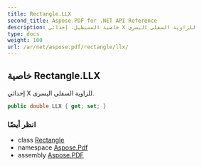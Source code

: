 ```yaml
---
title: Rectangle.LLX
second_title: Aspose.PDF for .NET API Reference
description: خاصية المستطيل. إحداثي X للزاوية السفلى اليسرى
type: docs
weight: 100
url: /ar/net/aspose.pdf/rectangle/llx/
---
```

## خاصية Rectangle.LLX

إحداثي X للزاوية السفلى اليسرى.

```csharp
public double LLX { get; set; }
```

### انظر أيضًا

* class [Rectangle](../)
* namespace [Aspose.Pdf](../../../aspose.pdf/)
* assembly [Aspose.PDF](../../../)